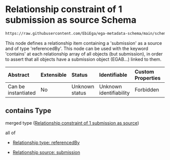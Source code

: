 # Relationship constraint of 1 submission as source Schema

```txt
https://raw.githubusercontent.com/EbiEga/ega-metadata-schema/main/schemas/EGA.protocol.json#/properties/protocolRelationships/contains
```

This node defines a relationship item containing a 'submission' as a source and of type 'referencedBy'. This node can be used with the keyword 'contains' at each relationship array of all objects (but submission), in order to assert that all objects have a submission object (EGAB...) linked to them.

| Abstract            | Extensible | Status         | Identifiable            | Custom Properties | Additional Properties | Access Restrictions | Defined In                                                                       |
| :------------------ | :--------- | :------------- | :---------------------- | :---------------- | :-------------------- | :------------------ | :------------------------------------------------------------------------------- |
| Can be instantiated | No         | Unknown status | Unknown identifiability | Forbidden         | Allowed               | none                | [EGA.protocol.json\*](../../../schemas/EGA.protocol.json "open original schema") |

## contains Type

merged type ([Relationship constraint of 1 submission as source](ega-9-properties-protocol-relationships-relationship-constraint-of-1-submission-as-source.md))

all of

*   [Relationship type: referencedBy](ega-4-definitions-relationship-type-referencedby.md "check type definition")

*   [Relationship source: submission](ega-4-definitions-relationship-source-submission.md "check type definition")
